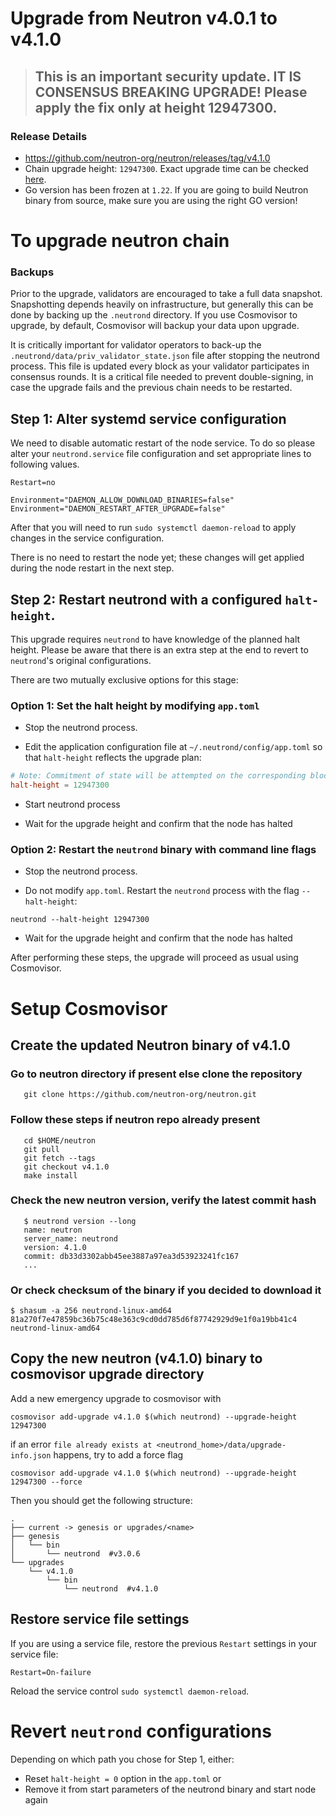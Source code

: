 # Upgrade from Neutron v4.0.1 to v4.1.0

> ## This is an important security update. IT IS CONSENSUS BREAKING UPGRADE! Please apply the fix only at height 12947300.

### Release Details
* https://github.com/neutron-org/neutron/releases/tag/v4.1.0
* Chain upgrade height: `12947300`. Exact upgrade time can be checked [here](https://www.mintscan.io/neutron/block/12947300).
* Go version has been frozen at `1.22`. If you are going to build Neutron binary from source, make sure you are using the right GO version!

# To upgrade neutron chain

### Backups

Prior to the upgrade, validators are encouraged to take a full data snapshot. Snapshotting depends heavily on infrastructure, but generally this can be done by backing up the `.neutrond` directory.
If you use Cosmovisor to upgrade, by default, Cosmovisor will backup your data upon upgrade.

It is critically important for validator operators to back-up the `.neutrond/data/priv_validator_state.json` file after stopping the neutrond process. This file is updated every block as your validator participates in consensus rounds. It is a critical file needed to prevent double-signing, in case the upgrade fails and the previous chain needs to be restarted.

## Step 1: Alter systemd service configuration

We need to disable automatic restart of the node service. To do so please alter your `neutrond.service` file configuration and set appropriate lines to following values.

```
Restart=no 

Environment="DAEMON_ALLOW_DOWNLOAD_BINARIES=false"
Environment="DAEMON_RESTART_AFTER_UPGRADE=false"
```

After that you will need to run `sudo systemctl daemon-reload` to apply changes in the service configuration.

There is no need to restart the node yet; these changes will get applied during the node restart in the next step.

## Step 2: Restart neutrond with a configured `halt-height`.

This upgrade requires `neutrond` to have knowledge of the planned halt height. Please be aware that there is an extra step at the end to revert to `neutrond`'s original configurations.

There are two mutually exclusive options for this stage:

### Option 1: Set the halt height by modifying `app.toml`

* Stop the neutrond process.

* Edit the application configuration file at `~/.neutrond/config/app.toml` so that `halt-height` reflects the upgrade plan:

```toml
# Note: Commitment of state will be attempted on the corresponding block.
halt-height = 12947300
```
* Start neutrond process

* Wait for the upgrade height and confirm that the node has halted

### Option 2: Restart the `neutrond` binary with command line flags

* Stop the neutrond process.

* Do not modify `app.toml`. Restart the `neutrond` process with the flag `--halt-height`:
```shell
neutrond --halt-height 12947300
```

* Wait for the upgrade height and confirm that the node has halted

After performing these steps, the upgrade will proceed as usual using Cosmovisor.

# Setup Cosmovisor
## Create the updated Neutron binary of v4.1.0

### Go to neutron directory if present else clone the repository

```shell
   git clone https://github.com/neutron-org/neutron.git
```

### Follow these steps if neutron repo already present

```shell
   cd $HOME/neutron
   git pull
   git fetch --tags
   git checkout v4.1.0
   make install
```

### Check the new neutron version, verify the latest commit hash
```shell
   $ neutrond version --long
   name: neutron
   server_name: neutrond
   version: 4.1.0
   commit: db33d3302abb45ee3887a97ea3d53923241fc167
   ...
```

### Or check checksum of the binary if you decided to download it

```shell
$ shasum -a 256 neutrond-linux-amd64
81a270f7e47859bc36b75c48e363c9cd0dd785d6f87742929d9e1f0a19bb41c4  neutrond-linux-amd64
```

## Copy the new neutron (v4.1.0) binary to cosmovisor upgrade directory
Add a new emergency upgrade to cosmovisor with
```shell
cosmovisor add-upgrade v4.1.0 $(which neutrond) --upgrade-height 12947300
```

if an error `file already exists at <neutrond_home>/data/upgrade-info.json` happens, try to add a force flag

```shell
cosmovisor add-upgrade v4.1.0 $(which neutrond) --upgrade-height 12947300 --force
```

Then you should get the following structure:

```shell
.
├── current -> genesis or upgrades/<name>
├── genesis
│   └── bin
│       └── neutrond  #v3.0.6
└── upgrades
    └── v4.1.0
        └── bin
            └── neutrond  #v4.1.0
```

## Restore service file settings

If you are using a service file, restore the previous `Restart` settings in your service file: 
```
Restart=On-failure 
```
Reload the service control `sudo systemctl daemon-reload`.

# Revert `neutrond` configurations

Depending on which path you chose for Step 1, either:

* Reset `halt-height = 0` option in the `app.toml` or
* Remove it from start parameters of the neutrond binary and start node again
